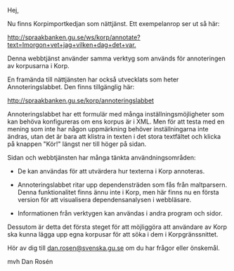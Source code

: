 
Hej,

Nu finns Korpimportkedjan som nättjänst. Ett exempelanrop ser ut så här:

<http://spraakbanken.gu.se/ws/korp/annotate?text=Imorgon+vet+jag+vilken+dag+det+var.>

Denna webbtjänst använder samma verktyg som används för annoteringen av
korpusarna i Korp.

En framända till nättjänsten har också utvecklats som heter Annoteringslabbet.
Den finns tillgänglig här:

<http://spraakbanken.gu.se/korp/annoteringslabbet>

Annoteringslabbet har ett formulär med många inställningsmöjligheter som kan
behöva konfigureras om ens korpus är i XML. Men för att testa med en mening som
inte har någon uppmärkning behöver inställningarna inte ändras, utan det är
bara att klistra in texten i det stora textfältet och klicka på knappen "Kör!"
längst ner till höger på sidan.

Sidan och webbtjänsten har många tänkta användningsområden:

*   De kan användas för att utvärdera hur texterna i Korp annoteras.

*   Annoteringslabbet ritar upp dependensträden som fås från maltparsern.
    Denna funktionalitet finns ännu inte i Korp, men här finns nu en första
    version för att visualisera dependensanalysen i webbläsare.

*   Informationen från verktygen kan användas i andra program och sidor.

Dessutom är detta det första steget för att möjliggöra att användare av Korp
ska kunna lägga upp egna korpusar för att söka i dem i Korpgränssnittet.

Hör av dig till <dan.rosen@svenska.gu.se> om du har frågor eller önskemål.

mvh
Dan Rosén


